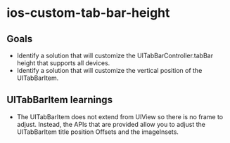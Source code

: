 # ios-custom-tab-bar-height

## Goals

* Identify a solution that will customize the UITabBarController.tabBar height that supports all devices.
* Identify a solution that will customize the vertical position of the UITabBarItem.

## UITabBarItem learnings

* The UITabBarItem does not extend from UIView so there is no frame to adjust. Instead, the APIs that are provided allow you to adjust the UITabBarItem title position Offsets and the imageInsets.
